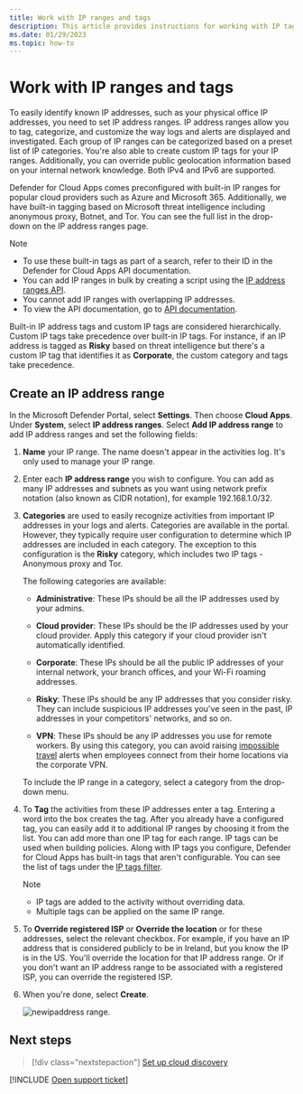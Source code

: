 ```yaml
---
title: Work with IP ranges and tags
description: This article provides instructions for working with IP tags and IP categories.
ms.date: 01/29/2023
ms.topic: how-to
---
```


# Work with IP ranges and tags



To easily identify known IP addresses, such as your physical office IP addresses, you need to set IP address ranges. IP address ranges allow you to tag, categorize, and customize the way logs and alerts are displayed and investigated. Each group of IP ranges can be categorized based on a preset list of IP categories. You're also able to create custom IP tags for your IP ranges. Additionally, you can override public geolocation information based on your internal network knowledge. Both IPv4 and IPv6 are supported.

Defender for Cloud Apps comes preconfigured with built-in IP ranges for popular cloud providers such as Azure and Microsoft 365. Additionally, we have built-in tagging based on Microsoft threat intelligence including anonymous proxy, Botnet, and Tor. You can see the full list in the drop-down on the IP address ranges page.

> [!NOTE]
>
> - To use these built-in tags as part of a search, refer to their ID in the Defender for Cloud Apps API documentation.
> - You can add IP ranges in bulk by creating a script using the [IP address ranges API](api-data-enrichment.md).
> - You cannot add IP ranges with overlapping IP addresses.
> - To view the API documentation, go to [API documentation](api-introduction.md).

Built-in IP address tags and custom IP tags are considered hierarchically. Custom IP tags take precedence over built-in IP tags. For instance, if an IP address is tagged as **Risky** based on threat intelligence but there's a custom IP tag that identifies it as **Corporate**, the custom category and tags take precedence.

## Create an IP address range

In the Microsoft Defender Portal, select **Settings**. Then choose **Cloud Apps**. Under **System**, select **IP address ranges**. Select **Add IP address range** to add IP address ranges and set the following fields:

1. **Name** your IP range. The name doesn't appear in the activities log. It's only used to manage your IP range.

1. Enter each **IP address range** you wish to configure. You can add as many IP addresses and subnets as you want using network prefix notation (also known as CIDR notation), for example 192.168.1.0/32.

1. **Categories** are used to easily recognize activities from important IP addresses in your logs and alerts. Categories are available in the portal. However, they typically require user configuration to determine which IP addresses are included in each category. The exception to this configuration is the **Risky** category, which includes two IP tags - Anonymous proxy and Tor.

    The following categories are available:

    - **Administrative**: These IPs should be all the IP addresses used by your admins.

    - **Cloud provider**: These IPs should be the IP addresses used by your cloud provider. Apply this category if your cloud provider isn't automatically identified.

    - **Corporate**: These IPs should be all the public IP addresses of your internal network, your branch offices, and your Wi-Fi roaming addresses.

    - **Risky**: These IPs should be any IP addresses that you consider risky. They can include suspicious IP addresses you've seen in the past, IP addresses in your competitors' networks, and so on.

    - **VPN**: These IPs should be any IP addresses you use for remote workers. By using this category, you can avoid raising [impossible travel](anomaly-detection-policy.md#impossible-travel) alerts when employees connect from their home locations via the corporate VPN.

    To include the IP range in a category, select a category from the drop-down menu.

1. To **Tag** the activities from these IP addresses enter a tag. Entering a word into the box creates the tag. After you already have a configured tag, you can easily add it to additional IP ranges by choosing it from the list. You can add more than one IP tag for each range. IP tags can be used when building policies.  Along with IP tags you configure, Defender for Cloud Apps has built-in tags that aren't configurable. You can see the list of tags under the [IP tags filter](activity-filters.md#ip-address-insights).

    > [!NOTE]
    > 
    >    - IP tags are added to the activity without overriding data.
    >    - Multiple tags can be applied on the same IP range.
    >       
1. To **Override registered ISP** or **Override the location** or for these addresses, select the relevant checkbox. For example, if you have an IP address that is considered publicly to be in Ireland, but you know the IP is in the US. You'll override the location for that IP address range. Or if you don't want an IP address range to be associated with a registered ISP, you can override the registered ISP.

1. When you're done, select **Create**.

    ![newipaddress range.](media/newipaddress-range.png "newipaddress range")

## Next steps

> [!div class="nextstepaction"]
> [Set up cloud discovery](set-up-cloud-discovery.md)

[!INCLUDE [Open support ticket](includes/support.md)]

